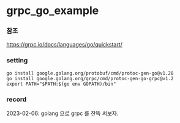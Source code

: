 # grpc_go_example

### 참조

https://grpc.io/docs/languages/go/quickstart/

### setting

```shell
go install google.golang.org/protobuf/cmd/protoc-gen-go@v1.28
go install google.golang.org/grpc/cmd/protoc-gen-go-grpc@v1.2
export PATH="$PATH:$(go env GOPATH)/bin"
```


### record

2023-02-06: 
golang 으로 grpc 를 잔뜩 써보자.


